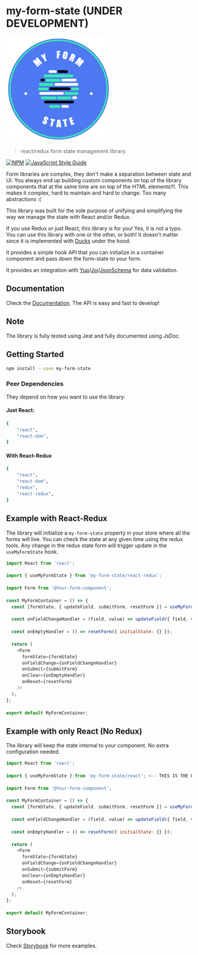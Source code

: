 # my-form-state (UNDER DEVELOPMENT)

![logo](logo.png)

> react/redux form state management library.

[![NPM](https://img.shields.io/npm/v/my-form-state.svg)](https://www.npmjs.com/package/my-form-state) [![JavaScript Style Guide](https://img.shields.io/badge/code_style-standard-brightgreen.svg)](https://standardjs.com)

Form libraries are complex, they don't make a separation between state and UI. You always end up building custom components on top of the library components that at the same time are on top of the HTML elements!!!. This makes it complex, hard to maintain and hard to change. Too many abstractions :(

This library was built for the sole purpose of unifying and simplifying the way we manage the state with React and/or Redux.

If you use Redux or just React, this library is for you! Yes, it is not a typo. You can use this library with one or the other, or both! It doesn't matter since it is implemented with [Ducks](https://github.com/erikras/ducks-modular-redux) under the hood.

It provides a simple hook API that you can initialize in a container component and pass down the form-state to your form.

It provides an integration with [Yup](https://github.com/jquense/yup)/[Joi](https://github.com/hapijs/joi)/[JsonSchema](https://json-schema.org/) for data validation.

## Documentation

Check the [Documentation](https://docs-my-form-state.netlify.com/). The API is easy and fast to develop!

## Note

The library is fully tested using Jest and fully documented using JsDoc.

## Getting Started

```bash
npm install --save my-form-state
```

### Peer Dependencies

They depend on how you want to use the library:

#### Just React:

```bash
{
    "react",
    "react-dom",
}
```

#### With React-Redux

```bash
{
    "react",
    "react-dom",
    "redux",
    "react-redux",
}
```

## Example with React-Redux

The library will initialize a `my-form-state` property in your store where all the forms will live. You can check the state at any given time using the redux tools. Any change in the redux state form will trigger update in the `useMyFormState` hook.

```js
import React from 'react';

import { useMyFormState } from 'my-form-state/react-redux';

import Form from '@Your-form-component';

const MyFormContainer = () => {
  const [formState, { updateField, submitForm, resetForm }] = useMyFormState();

  const onFieldChangeHandler = (field, value) => updateField({ field, value });

  const onEmptyHandler = () => resetForm({ initialState: {} });

  return (
    <Form
      formState={formState}
      onFieldChange={onFieldChangeHandler}
      onSubmit={submitForm}
      onClear={onEmptyHandler}
      onReset={resetForm}
    />
  );
};

export default MyFormContainer;
```

## Example with only React (No Redux)

The library will keep the state internal to your component. No extra configuration needed.

```js
import React from 'react';

import { useMyFormState } from 'my-form-state/react'; <-- THIS IS THE ONLY DIFFERENCE ;) -->

import Form from '@Your-form-component';

const MyFormContainer = () => {
  const [formState, { updateField, submitForm, resetForm }] = useMyFormState();

  const onFieldChangeHandler = (field, value) => updateField({ field, value });

  const onEmptyHandler = () => resetForm({ initialState: {} });

  return (
    <Form
      formState={formState}
      onFieldChange={onFieldChangeHandler}
      onSubmit={submitForm}
      onClear={onEmptyHandler}
      onReset={resetForm}
    />
  );
};

export default MyFormContainer;
```

## Storybook

Check [Storybook](https://storybook-my-form-state.netlify.com/) for more examples.
